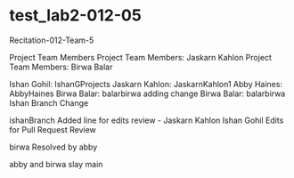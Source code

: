 # test_lab2-012-05
Recitation-012-Team-5

Project Team Members
Project Team Members: Jaskarn Kahlon
Project Team Members: Birwa Balar

Ishan Gohil: IshanGProjects
Jaskarn Kahlon: JaskarnKahlon1
Abby Haines: AbbyHaines
Birwa Balar: balarbirwa adding change
Birwa Balar: balarbirwa
Ishan Branch Change

ishanBranch
Added line for edits review - Jaskarn Kahlon
Ishan Gohil Edits for Pull Request Review

birwa
Resolved by abby


abby and birwa slay
main

